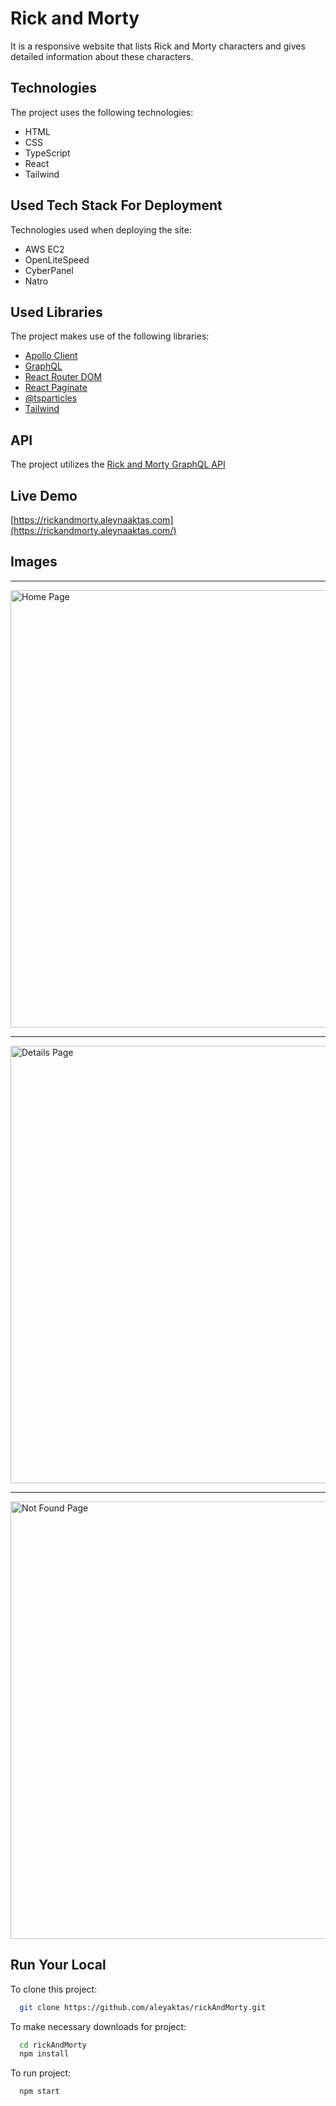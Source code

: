 # Rick and Morty

It is a responsive website that lists Rick and Morty characters and gives detailed information about these characters.

## Technologies

The project uses the following technologies:

- HTML
- CSS
- TypeScript
- React
- Tailwind

## Used Tech Stack For Deployment

Technologies used when deploying the site:

- AWS EC2
- OpenLiteSpeed
- CyberPanel
- Natro

## Used Libraries

The project makes use of the following libraries:

- [Apollo Client](https://www.apollographql.com/docs/react/)
- [GraphQL](https://graphql.org/)
- [React Router DOM](https://reactrouter.com/)
- [React Paginate](https://github.com/AdeleD/react-paginate)
- [@tsparticles](https://www.npmjs.com/package/@tsparticles/react)
- [Tailwind](https://tailwindcss.com/)


## API

The project utilizes the [Rick and Morty GraphQL API](https://studio.apollographql.com/public/rick-and-morty-a3b90u/variant/current/home)

## Live Demo
[https://rickandmorty.aleynaaktas.com](https://rickandmorty.aleynaaktas.com/)

## Images

****
<img width="700" alt="Home Page" src="https://github.com/aleyaktas/rickAndMorty/assets/76265779/daf8dc19-6a56-43dd-a34c-3016884ecdff">

****
<img width="700" alt="Details Page" src="https://github.com/aleyaktas/rickAndMorty/assets/76265779/d35572aa-bc3f-40ec-affe-58f12ed0e9f7">

****
<img width="700" alt="Not Found Page" src="https://github.com/aleyaktas/rickAndMorty/assets/76265779/e583c2e4-82f1-46d3-8fcc-ffd30ada871b">


## Run Your Local

To clone this project:
```bash
  git clone https://github.com/aleyaktas/rickAndMorty.git
```
To make necessary downloads for project:
```bash
  cd rickAndMorty
  npm install
```
To run project:
```bash 
  npm start
```

